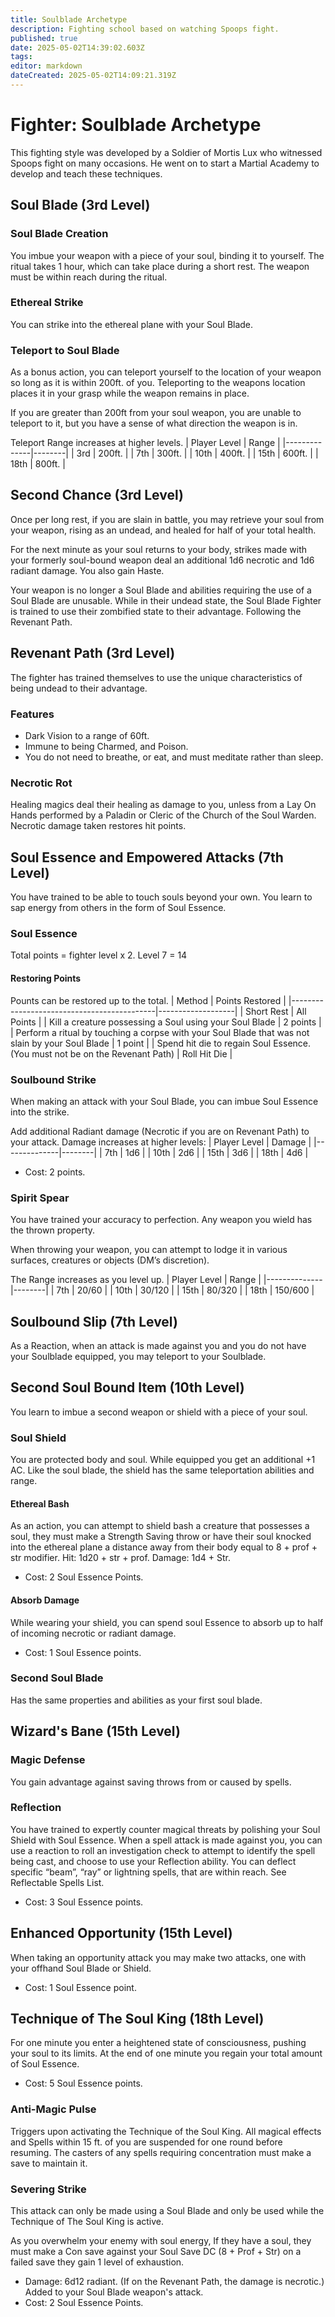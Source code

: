 ```yaml
---
title: Soulblade Archetype
description: Fighting school based on watching Spoops fight.
published: true
date: 2025-05-02T14:39:02.603Z
tags: 
editor: markdown
dateCreated: 2025-05-02T14:09:21.319Z
---
```


# Fighter: Soulblade Archetype
This fighting style was developed by a Soldier of Mortis Lux who witnessed Spoops fight on many occasions. He went on to start a Martial Academy to develop and teach these techniques.


## Soul Blade (3rd Level)

### Soul Blade Creation
You imbue your weapon with a piece of your soul, binding it to yourself. The ritual takes 1 hour, which can take place during a short rest. The weapon must be within reach during the ritual. 

### Ethereal Strike
You can strike into the ethereal plane with your Soul Blade.

### Teleport to Soul Blade
As a bonus action, you can teleport yourself to the location of your weapon so long as it is within 200ft. of you. Teleporting to the weapons location places it in your grasp while the weapon remains in place.

If you are greater than 200ft from your soul weapon, you are unable to teleport to it, but you have a sense of what direction the weapon is in. 

Teleport Range increases at higher levels.
| Player Level | Range |
|--------------|--------|
| 3rd | 200ft. |
| 7th | 300ft. | 
| 10th | 400ft. |
| 15th | 600ft. |
| 18th | 800ft. |


## Second Chance (3rd Level)
Once per long rest, if you are slain in battle, you may retrieve your soul from your weapon, rising as an undead, and healed for half of your total health. 

For the next minute as your soul returns to your body, strikes made with your formerly soul-bound weapon deal an additional 1d6 necrotic and 1d6 radiant damage. You also gain Haste.

Your weapon is no longer a Soul Blade and abilities requiring the use of a Soul Blade are unusable.
While in their undead state, the Soul Blade Fighter is trained to use their zombified state to their advantage. Following the Revenant Path.


## Revenant Path (3rd Level)
The fighter has trained themselves to use the unique characteristics of being undead to their advantage.

### Features
- Dark Vision to a range of 60ft.
- Immune to being Charmed, and Poison.
- You do not need to breathe, or eat, and must meditate rather than sleep.

### Necrotic Rot
Healing magics deal their healing as damage to you, unless from a Lay On Hands performed by a Paladin or Cleric of the Church of the Soul Warden. Necrotic damage taken restores hit points.



## Soul Essence and Empowered Attacks (7th Level)
You have trained to be able to touch souls beyond your own. You learn to sap energy from others in the form of Soul Essence.

### Soul Essence
Total points = fighter level x 2. Level 7 = 14

#### Restoring Points
Pounts can be restored up to the total.
| Method | Points Restored |
|--------------------------------------------|-------------------|
| Short Rest | All Points |
| Kill a creature possessing a Soul using your Soul Blade | 2 points |
| Perform a ritual by touching a corpse with your Soul Blade that was not slain by your Soul Blade | 1 point |
| Spend hit die to regain Soul Essence. (You must not be on the Revenant Path) | Roll Hit Die |

### Soulbound Strike
When making an attack with your Soul Blade, you can imbue Soul Essence into the strike.

Add additional Radiant damage (Necrotic if you are on Revenant Path) to your attack. Damage increases at higher levels:
| Player Level | Damage |
|--------------|--------|
| 7th | 1d6 |
| 10th | 2d6 |
| 15th | 3d6 |
| 18th | 4d6 |
- Cost: 2 points.

### Spirit Spear
You have trained your accuracy to perfection. Any weapon you wield has the thrown property. 

When throwing your weapon, you can attempt to lodge it in various surfaces, creatures or objects (DM’s discretion).

The Range increases as you level up.
| Player Level | Range |
|--------------|--------|
| 7th | 20/60 |
| 10th | 30/120 |
| 15th | 80/320 |
| 18th | 150/600 |


## Soulbound Slip (7th Level)
As a Reaction, when an attack is made against you and you do not have your Soulblade equipped, you may teleport to your Soulblade.



## Second Soul Bound Item (10th Level)
You learn to imbue a second weapon or shield with a piece of your soul. 

### Soul Shield
You are protected body and soul. While equipped you get an additional +1 AC. Like the soul blade, the shield has the same teleportation abilities and range.

#### Ethereal Bash
As an action, you can attempt to shield bash a creature that possesses a soul, they must make a  Strength Saving throw or have their soul knocked into the ethereal plane a distance away from their body equal to 8 + prof + str modifier.
Hit: 1d20 + str + prof.
Damage: 1d4 + Str. 
- Cost: 2 Soul Essence Points.

#### Absorb Damage
While wearing your shield, you can spend soul Essence to absorb up to half of incoming necrotic or radiant damage.
- Cost: 1 Soul Essence points.


### Second Soul Blade
Has the same properties and abilities as your first soul blade.


## Wizard's Bane (15th Level)

### Magic Defense
You gain advantage against saving throws from or caused by spells.

### Reflection
You have trained to expertly counter magical threats by polishing your Soul Shield with Soul Essence. When a spell attack is made against you, you can use a reaction to roll an investigation check to attempt to identify the spell being cast, and choose to use your Reflection ability. You can deflect specific “beam”, “ray” or lightning spells, that are within reach. See Reflectable Spells List.
- Cost: 3 Soul Essence points.


## Enhanced Opportunity (15th Level)
When taking an opportunity attack you may make two attacks, one with your offhand Soul Blade or Shield.
- Cost: 1 Soul Essence point.


## Technique of The Soul King (18th Level)
For one minute you enter a heightened state of consciousness, pushing your soul to its limits. At the end of one minute you regain your total amount of Soul Essence.
- Cost: 5 Soul Essence points.

### Anti-Magic Pulse
Triggers upon activating the Technique of the Soul King. 
All magical effects and Spells within 15 ft. of you are suspended for one round before resuming. The casters of any spells requiring concentration must make a save to maintain it.

### Severing Strike
This attack can only be made using a Soul Blade and only be used while the Technique of The Soul King is active.

As you overwhelm your enemy with soul energy, If they have a soul, they must make a Con save against your Soul Save DC (8 + Prof + Str) on a failed save they gain 1 level of exhaustion. 
- Damage: 6d12 radiant. (If on the Revenant Path, the damage is necrotic.) Added to your Soul Blade weapon's attack.
- Cost: 2 Soul Essence Points.










